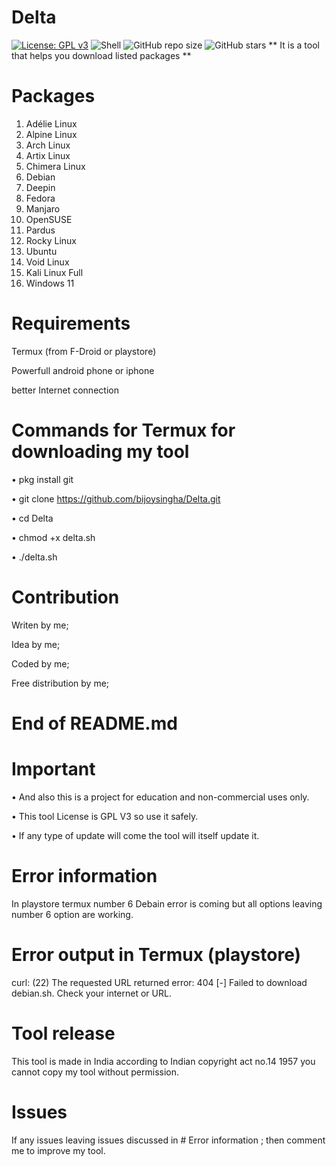 # Delta 
[![License: GPL v3](https://img.shields.io/badge/License-GPLv3-blue.svg)](LICENSE)
![Shell](https://img.shields.io/badge/language-shell-green)
![GitHub repo size](https://img.shields.io/github/repo-size/bijoysingha/Delta)
![GitHub stars](https://img.shields.io/github/stars/bijoysingha/Delta?style=social)
** It is a tool that helps you download listed packages **

# Packages 
 1. Adélie Linux
  2. Alpine Linux
  3. Arch Linux
  4. Artix Linux
  5. Chimera Linux
  6. Debian
  7. Deepin
  8. Fedora
  9. Manjaro
 10. OpenSUSE
 11. Pardus
 12. Rocky Linux
 13. Ubuntu
 14. Void Linux
 15. Kali Linux Full
 16. Windows 11

# Requirements 
<p>Termux (from F-Droid or playstore)</p>
<p>Powerfull android phone or iphone</p>
<p>better Internet connection</p>

# Commands for Termux for downloading my tool
• pkg install git

• git clone https://github.com/bijoysingha/Delta.git

• cd Delta

• chmod +x delta.sh

• ./delta.sh

# Contribution 
Writen by me;

Idea by me;

Coded by me;

Free distribution by me;

# End of README.md

# Important 
• And also this is a project for education and non-commercial uses only.

• This tool License is GPL V3 so use it safely.

• If any type of update will come the tool will itself update it.

# Error information 
In playstore termux number 6 Debain error is coming but all options leaving number 6 option are working.

# Error output in Termux (playstore)
curl: (22) The requested URL returned error: 404
[-] Failed to download debian.sh. Check your internet or URL.

# Tool release 
This tool is made in India according to Indian copyright act no.14 1957 you cannot copy my tool without permission. 

# Issues 
If any issues leaving issues discussed in # Error information ; then comment me to improve my tool.
